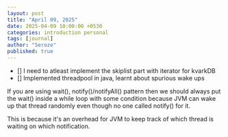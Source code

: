 ```yaml
---
layout: post
title: "April 09, 2025"
date: 2025-04-09 10:00:00 +0530
categories: introduction personal
tags: [journal]
author: "Seroze"
published: true
---
```


- [] I need to atleast implement the skiplist part with iterator for kvarkDB
- [] Implemented threadpool in java, learnt about spurious wake ups

If you are using wait(), notify()/notifyAll() pattern then we should always put
the wait() inside a while loop with some condition because JVM can wake up that
thread randomly even though no one called notify() for it.

This is because it's an overhead for JVM to keep track of which thread is waiting on
which notification.
